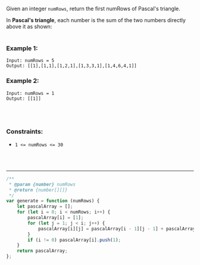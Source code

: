 Given an integer `numRows`, return the first numRows of Pascal's triangle.

In **Pascal's triangle**, each number is the sum of the two numbers directly above it as shown:
<br>
<br>

### Example 1:

```
Input: numRows = 5
Output: [[1],[1,1],[1,2,1],[1,3,3,1],[1,4,6,4,1]]
```

### Example 2:

```
Input: numRows = 1
Output: [[1]]
```

<br>
<br>

### Constraints:

-   `1 <= numRows <= 30`

<br>
<br>

---

```js
/**
 * @param {number} numRows
 * @return {number[][]}
 */
var generate = function (numRows) {
    let pascalArray = [];
    for (let i = 0; i < numRows; i++) {
        pascalArray[i] = [1];
        for (let j = 1; j < i; j++) {
            pascalArray[i][j] = pascalArray[i - 1][j - 1] + pascalArray[i - 1][j];
        }
        if (i != 0) pascalArray[i].push(1);
    }
    return pascalArray;
};
```
